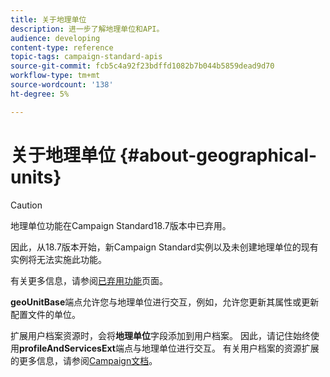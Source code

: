 ```yaml
---
title: 关于地理单位
description: 进一步了解地理单位和API。
audience: developing
content-type: reference
topic-tags: campaign-standard-apis
source-git-commit: fcb5c4a92f23bdffd1082b7b044b5859dead9d70
workflow-type: tm+mt
source-wordcount: '138'
ht-degree: 5%

---
```



# 关于地理单位 {#about-geographical-units}

>[!CAUTION]
>
>地理单位功能在Campaign Standard18.7版本中已弃用。
>
>因此，从18.7版本开始，新Campaign Standard实例以及未创建地理单位的现有实例将无法实施此功能。
>
>有关更多信息，请参阅<a href="https://experienceleague.adobe.com/docs/campaign-standard/using/release-notes/deprecated-features.html?lang=zh-Hans#release-notes">已弃用功能</a>页面。

**geoUnitBase**&#x200B;端点允许您与地理单位进行交互，例如，允许您更新其属性或更新配置文件的单位。

扩展用户档案资源时，会将&#x200B;**地理单位**&#x200B;字段添加到用户档案。 因此，请记住始终使用&#x200B;**profileAndServicesExt**&#x200B;端点与地理单位进行交互。 有关用户档案的资源扩展的更多信息，请参阅[Campaign文档](https://helpx.adobe.com/campaign/standard/administration/using/organizational-units.html#partitioning-profiles)。

